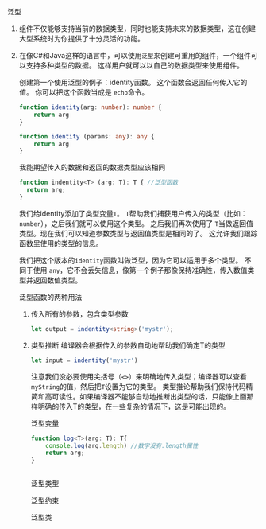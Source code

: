 泛型

1. 组件不仅能够支持当前的数据类型，同时也能支持未来的数据类型，这在创建大型系统时为你提供了十分灵活的功能。

2. 在像C#和Java这样的语言中，可以使用`泛型`来创建可重用的组件，一个组件可以支持多种类型的数据。 这样用户就可以以自己的数据类型来使用组件。

   创建第一个使用泛型的例子：identity函数。 这个函数会返回任何传入它的值。 你可以把这个函数当成是 `echo`命令。

   ```typescript
   function identity(arg: number): number {
       return arg
   }
   ```

   ```typescript
   function identity (params: any): any {
       return arg
   }
   ```

   我能期望传入的数据和返回的数据类型应该相同

   ```typescript
   function indentity<T> (arg: T): T { //泛型函数
     return arg;
   }
   ```

   我们给identity添加了类型变量`T`。 `T`帮助我们捕获用户传入的类型（比如：`number`），之后我们就可以使用这个类型。 之后我们再次使用了 `T`当做返回值类型。现在我们可以知道参数类型与返回值类型是相同的了。 这允许我们跟踪函数里使用的类型的信息。

   我们把这个版本的`identity`函数叫做泛型，因为它可以适用于多个类型。 不同于使用 `any`，它不会丢失信息，像第一个例子那像保持准确性，传入数值类型并返回数值类型。

   泛型函数的两种用法

   1. 传入所有的参数，包含类型参数

      ```typescript
      let output = indentity<string>('mystr');
      ```

   2. 类型推断 编译器会根据传入的参数自动地帮助我们确定T的类型

      ```typescript
      let input = indentity('mystr')
      ```

      注意我们没必要使用尖括号（`<>`）来明确地传入类型；编译器可以查看`myString`的值，然后把`T`设置为它的类型。 类型推论帮助我们保持代码精简和高可读性。如果编译器不能够自动地推断出类型的话，只能像上面那样明确的传入T的类型，在一些复杂的情况下，这是可能出现的。

      泛型变量

      ```typescript
      function log<T>(arg: T): T{
          console.log(arg.length) //数字没有.length属性
          return arg;
      }
      ```

      ```
      
      ```

      泛型类型

      泛型约束

      泛型类


